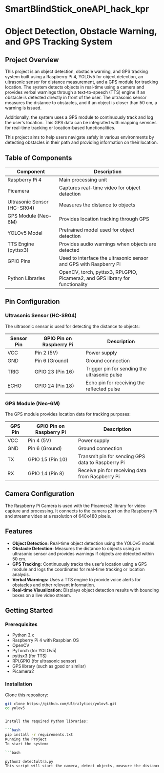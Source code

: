 # SmartBlindStick_oneAPI_hack_kpr
# Object Detection, Obstacle Warning, and GPS Tracking System

## Project Overview
This project is an object detection, obstacle warning, and GPS tracking system built using a Raspberry Pi 4, YOLOv5 for object detection, an ultrasonic sensor for distance measurement, and a GPS module for tracking location. The system detects objects in real-time using a camera and provides verbal warnings through a text-to-speech (TTS) engine if an obstacle is detected directly in front of the user. The ultrasonic sensor measures the distance to obstacles, and if an object is closer than 50 cm, a warning is issued.

Additionally, the system uses a GPS module to continuously track and log the user's location. This GPS data can be integrated with mapping services for real-time tracking or location-based functionalities.

This project aims to help users navigate safely in various environments by detecting obstacles in their path and providing information on their location.

## Table of Components

| Component                     | Description                                                   |
|-------------------------------|---------------------------------------------------------------|
| Raspberry Pi 4                | Main processing unit                                          |
| Picamera                      | Captures real-time video for object detection                |
| Ultrasonic Sensor (HC-SR04)   | Measures the distance to objects                              |
| GPS Module (Neo-6M)          | Provides location tracking through GPS                        |
| YOLOv5 Model                  | Pretrained model used for object detection                   |
| TTS Engine (pyttsx3)         | Provides audio warnings when objects are detected             |
| GPIO Pins                     | Used to interface the ultrasonic sensor and GPS with Raspberry Pi |
| Python Libraries               | OpenCV, torch, pyttsx3, RPi.GPIO, Picamera2, and GPS library for functionality |

## Pin Configuration

### Ultrasonic Sensor (HC-SR04)
The ultrasonic sensor is used for detecting the distance to objects:

| Sensor Pin | GPIO Pin on Raspberry Pi | Description                                  |
|------------|--------------------------|----------------------------------------------|
| VCC        | Pin 2 (5V)              | Power supply                                 |
| GND        | Pin 6 (Ground)          | Ground connection                            |
| TRIG       | GPIO 23 (Pin 16)        | Trigger pin for sending the ultrasonic pulse |
| ECHO       | GPIO 24 (Pin 18)        | Echo pin for receiving the reflected pulse   |

### GPS Module (Neo-6M)
The GPS module provides location data for tracking purposes:

| GPS Pin | GPIO Pin on Raspberry Pi | Description                                  |
|---------|--------------------------|----------------------------------------------|
| VCC     | Pin 4 (5V)              | Power supply                                 |
| GND     | Pin 6 (Ground)          | Ground connection                            |
| TX      | GPIO 15 (Pin 10)        | Transmit pin for sending GPS data to Raspberry Pi |
| RX      | GPIO 14 (Pin 8)         | Receive pin for receiving data from Raspberry Pi |

## Camera Configuration
The Raspberry Pi Camera is used with the Picamera2 library for video capture and processing. It connects to the camera port on the Raspberry Pi and streams video at a resolution of 640x480 pixels.

## Features
- **Object Detection:** Real-time object detection using the YOLOv5 model.
- **Obstacle Detection:** Measures the distance to objects using an ultrasonic sensor and provides warnings if objects are detected within 50 cm.
- **GPS Tracking:** Continuously tracks the user’s location using a GPS module and logs the coordinates for real-time tracking or location analysis.
- **Verbal Warnings:** Uses a TTS engine to provide voice alerts for obstacles and other relevant information.
- **Real-time Visualization:** Displays object detection results with bounding boxes on a live video stream.

## Getting Started

### Prerequisites
- Python 3.x
- Raspberry Pi 4 with Raspbian OS
- OpenCV
- PyTorch (for YOLOv5)
- pyttsx3 (for TTS)
- RPi.GPIO (for ultrasonic sensor)
- GPS library (such as gpsd or similar)
- Picamera2

### Installation
Clone this repository:

```bash
git clone https://github.com/Ultralytics/yolov5.git
cd yolov5


Install the required Python libraries:

```bash
pip install -r requirements.txt
Running the Project
To start the system:

```bash

python3 detectultra.py
This script will start the camera, detect objects, measure the distance to obstacles, track the user's location, and provide verbal alerts.
